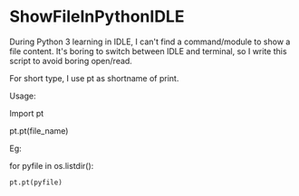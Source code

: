 # ShowFileInPythonIDLE

During Python 3 learning in IDLE, I can't find a command/module to show a file content. It's boring to switch between IDLE and terminal, so I write this script to avoid boring open/read.

For short type, I use pt as shortname of print.

Usage: 

Import pt

pt.pt(file_name)

Eg:

for pyfile in os.listdir():

    pt.pt(pyfile)
